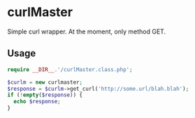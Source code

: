 # curlMaster
Simple curl wrapper. At the moment, only method GET.

## Usage

```php
require __DIR__.'/curlMaster.class.php';

$curlm = new curlmaster;
$response = $curlm->get_curl('http://some.url/blah.blah');
if (!empty($response)) {
  echo $response;
}
```